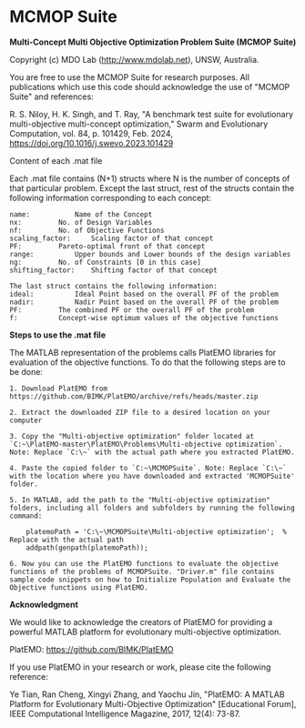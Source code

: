 # MCMOP Suite
**Multi-Concept Multi Objective Optimization Problem Suite (MCMOP Suite)**

Copyright (c) MDO Lab (http://www.mdolab.net), UNSW, Australia. 

You are free to use the MCMOP Suite for research purposes. 
All publications which use this code should acknowledge the use of "MCMOP Suite" and references: 

R. S. Niloy, H. K. Singh, and T. Ray, "A benchmark test suite for evolutionary multi-objective multi-concept optimization," Swarm and Evolutionary Computation, vol. 84, p. 101429, Feb. 2024, https://doi.org/10.1016/j.swevo.2023.101429

Content of each .mat file

Each .mat file contains (N+1) structs where N is the number of concepts of that particular problem.
Except the last struct, rest of the structs contain the following information corresponding to each concept:

	name:			Name of the Concept
	nx:			No. of Design Variables
	nf:			No. of Objective Functions
	scaling_factor:		Scaling factor of that concept
	PF:			Pareto-optimal front of that concept
	range:			Upper bounds and Lower bounds of the design variables
	ng:			No. of Constraints [0 in this case]
	shifting_factor:	Shifting factor of that concept
	
	The last struct contains the following information:
	ideal:			Ideal Point based on the overall PF of the problem
	nadir:			Nadir Point based on the overall PF of the problem
	PF:			The combined PF or the overall PF of the problem
	f:			Concept-wise optimum values of the objective functions

**Steps to use the .mat file**

The MATLAB representation of the problems calls PlatEMO libraries for evaluation of the objective functions.
To do that the following steps are to be done: 

	1. Download PlatEMO from https://github.com/BIMK/PlatEMO/archive/refs/heads/master.zip

	2. Extract the downloaded ZIP file to a desired location on your computer

	3. Copy the "Multi-objective optimization" folder located at `C:~\PlatEMO-master\PlatEMO\Problems\Multi-objective optimization`. Note: Replace `C:\~` with the actual path where you extracted PlatEMO.

	4. Paste the copied folder to `C:~\MCMOPSuite`. Note: Replace `C:\~` with the location where you have downloaded and extracted 'MCMOPSuite' folder.

	5. In MATLAB, add the path to the "Multi-objective optimization" folders, including all folders and subfolders by running the following command:

		platemoPath = 'C:\~\MCMOPSuite\Multi-objective optimization';  % Replace with the actual path
		addpath(genpath(platemoPath));

	6. Now you can use the PlatEMO functions to evaluate the objective functions of the problems of MCMOPSuite. "Driver.m" file contains sample code snippets on how to Initialize Population and Evaluate the Objective functions using PlatEMO.



**Acknowledgment**

We would like to acknowledge the creators of PlatEMO for providing a powerful MATLAB platform for evolutionary multi-objective optimization.

PlatEMO: https://github.com/BIMK/PlatEMO

If you use PlatEMO in your research or work, please cite the following reference:

Ye Tian, Ran Cheng, Xingyi Zhang, and Yaochu Jin, "PlatEMO: A MATLAB Platform for Evolutionary Multi-Objective Optimization" [Educational Forum], IEEE Computational Intelligence Magazine, 2017, 12(4): 73-87.

